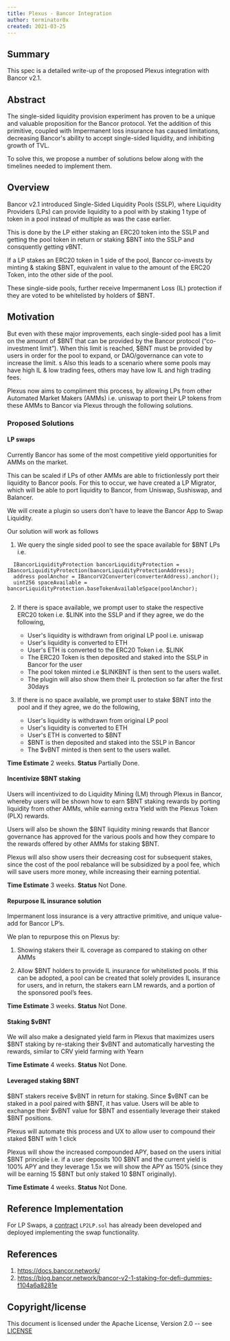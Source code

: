 ```yaml
---
title: Plexus - Bancor Integration
author: terminator0x 
created: 2021-03-25
---
```


## Summary

This spec is a detailed write-up of the proposed Plexus integration with Bancor v2.1.

## Abstract

The single-sided liquidity provision experiment has proven to be a unique and valuable proposition for the Bancor protocol. Yet the addition of this primitive, coupled with Impermanent loss insurance has caused limitations, decreasing Bancor's ability to accept single-sided liquidity, and inhibiting growth of TVL.

To solve this, we propose a number of solutions below along with the timelines needed to implement them.

## Overview

Bancor v2.1 introduced Single-Sided Liquidity Pools (SSLP), where Liquidity Providers (LPs) can provide liquidity to a pool with by staking 1 type of token in a pool instead of multiple as was the case earlier. 

This is done by the LP either staking an ERC20 token into the SSLP and getting the pool token in return or staking $BNT into the SSLP and consquently getting $v$BNT. 

If a LP stakes an ERC20 token in 1 side of the pool, Bancor co-invests by minting & staking $BNT, equivalent in value to the amount of the ERC20 Token, into the other side of the pool.

These single-side pools, further receive Impermanent Loss (IL) protection if they are voted to be whitelisted by holders of $BNT.

## Motivation

But even with these major improvements, each single-sided pool has a limit on the amount of $BNT that can be provided by the Bancor protocol (“co-investment limit”). When this limit is reached, $BNT must be provided by users in order for the pool to expand, or DAO/governance can vote to increase the limit.
s
Also this leads to a scenario where some pools may have high IL & low trading fees, others may have low IL and high trading fees.

Plexus now aims to compliment this process, by allowing LPs from other Automated Market Makers (AMMs) i.e. uniswap to port their LP tokens from these AMMs to Bancor via Plexus through the following solutions.

### Proposed Solutions 

#### LP swaps

Currently Bancor has some of the most competitive yield opportunities for AMMs on the market. 

This can be scaled if LPs of other AMMs are able to frictionlessly port their liquidity to Bancor pools. For this to occur, we have created a LP Migrator, which will be able to port liquidity to Bancor, from Uniswap, Sushiswap, and Balancer. 

We will create a plugin so users don't have to leave the Bancor App to Swap Liquidity. 

Our solution will work as follows

1. We query the single sided pool to see the space available for $BNT LPs i.e.

```
  IBancorLiquidityProtection bancorLiquidityProtection = IBancorLiquidityProtection(bancorLiquidityProtectionAddress);
  address poolAnchor = IBancorV2Converter(converterAddress).anchor();
  uint256 spaceAvailable = bancorLiquidityProtection.baseTokenAvailableSpace(poolAnchor);
  
```
2. If there is space available, we prompt user to stake the respective ERC20 token i.e. $LINK into the SSLP and if they agree, we do the following,
    - User's liquidity is withdrawn from original LP pool i.e. uniswap
    - User's liquidity is converted to ETH 
    - User's ETH is converted to the ERC20 Token i.e. $LINK
    - The ERC20 Token is then deposited and staked into the SSLP in Bancor for the user
    - The pool token minted i.e $LINKBNT is then sent to the users wallet.
    - The plugin will also show them their IL protection so far after the first 30days

3. If there is no space available, we prompt user to stake $BNT into the pool and if they agree, we do the following,
    - User's liquidity is withdrawn from original LP pool 
    - User's liquidity is converted to ETH 
    - User's ETH is converted to $BNT
    - $BNT is then deposited and staked into the SSLP in Bancor 
    - The $vBNT minted is then sent to the users wallet.

**Time Estimate** 2 weeks.
**Status** Partially Done.

#### Incentivize $BNT staking 

Users will incentivized to do Liquidity Mining (LM) through Plexus in Bancor, whereby users will be shown how to earn $BNT staking rewards by porting liquidity from other AMMs, while earning extra Yield with the Plexus Token (PLX) rewards.

Users will also be shown the $BNT liquidity mining rewards that Bancor governance has approved for the various pools and how they compare to the rewards offered by other AMMs for staking $BNT.

Plexus will also show users their decreasing cost for subsequent stakes, since the cost of the pool rebalance will be subsidized by a pool fee, which will save users more money, while increasing their earning potential.

**Time Estimate** 3 weeks.
**Status** Not Done.

#### Repurpose IL insurance solution 

Impermanent loss insurance is a very attractive primitive, and unique value-add for Bancor LP’s. 

We plan to repurpose this on Plexus by: 

1. Showing stakers their IL coverage as compared to staking on other AMMs

2. Allow $BNT holders to provide IL insurance for whitelisted pools. If this can be adopted, a pool can be created that solely provides IL insurance for users, and in return, the stakers earn LM rewards, and a portion of the sponsored pool’s fees.

**Time Estimate** 3 weeks.
**Status** Not Done.

#### Staking $vBNT

We will also make a designated yield farm in Plexus that maximizes users $BNT staking by re-staking their $vBNT and automatically harvesting the rewards, similar to CRV yield farming with Yearn

**Time Estimate** 4 weeks.
**Status** Not Done.

#### Leveraged staking $BNT 

$BNT stakers receive $vBNT in return for staking. Since $vBNT can be staked in a pool paired with $BNT, it has value. Users will be able to exchange their $vBNT value for $BNT and essentially leverage their staked $BNT positions.

Plexus will automate this process and UX to allow user to compound their staked $BNT with 1 click

Plexus will show the increased compounded APY, based on the users initial $BNT principle i.e. if a user deposits 100 $BNT and the current yield is 100% APY and they leverage 1.5x we will show the APY as 150% (since they will be earning 15 $BNT but only staked 10 $BNT originally).

**Time Estimate** 4 weeks.
**Status** Not Done.


## Reference Implementation

For LP Swaps, a [contract](https://github.com/plexus-money/contracts/blob/master/contracts/LP2LP.sol) `LP2LP.sol` has already been developed and deployed implementing the swap functionality.

## References

1. https://docs.bancor.network/
2. https://blog.bancor.network/bancor-v2-1-staking-for-defi-dummies-f104a6a8281e

## Copyright/license

This document is licensed under the Apache License, Version 2.0 -- see [LICENSE](https://www.apache.org/licenses/LICENSE-2.0)